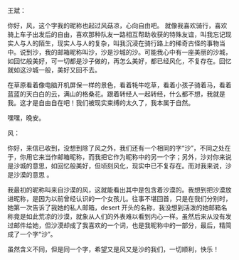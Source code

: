 ﻿王斌：

你好，风，这个字我的昵称也起过风菇凉，心向自由吧。 就像我喜欢骑行，喜欢骑上车子出发后的自由，喜欢那种队友一路相互帮助收获的特殊友谊，叫我忘记现实人与人的陌生，现实人与人的复杂，叫我沉浸在骑行路上的稀奇古怪的事物当中。说到沙，我的邮箱昵称叫沙，沙是沙城的沙。可能我心中有一座美丽的沙城，如回忆般美好，可一切都是沙子做的，再怎么美好，都已经风化，不复存在。回忆就如这沙城一般，美好又回不去。

在草原看着像电脑开机屏保一样的景色，看着牦牛吃草，看着小孩子骑着马，看着蓝蓝的天白白的云，满山的格桑花。跟着转经人一起转经，什么都不想，我就是我。这才是自由自在吧！我们被现实束缚的太久了，我本属于自然。

嘿嘿，晚安。

风： 

你好，来信已收到，没想到除了风之外，我们还有一个相同的字“沙”，不同之处在于，你用它来当作邮箱昵称，而我把它作为昵称中的另一个字；另外，沙对你来说是沙城的意思，如回忆般美好，但顷刻风化，现实中已不复存在。而对我来说，沙是沙漠的意思 。 

我最初的昵称叫来自沙漠的风，这就能看出其中是包含着沙漠的。我想到把沙漠放进昵称，是因为以前曾经认识的一个女孩儿。往事不堪回首，只是在我们分别时，她第一次告诉了我她的私人邮箱，desert 开头的名称，我没想到活泼的她邮箱名称竟是如此荒凉的沙漠，就象从人们的外表难以看到内心一样。虽然后来从没有发过邮件给她，但沙漠却成了我喜欢的一个词，也是我昵称中的一部分，最后，精简成了一个字“沙”。 

虽然含义不同，但是同一个字，希望又是风又是沙的我们，一切顺利，快乐！

